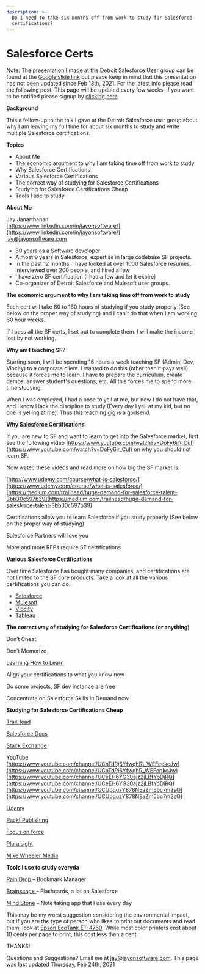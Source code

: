 ```yaml
---
description: >-
  Do I need to take six months off from work to study for Salesforce
  certifications?
---
```


# Salesforce Certs

Note: The presentation I made at the Detroit Salesforce User group can be found at the [Google slide link](https://docs.google.com/presentation/d/1NwILrHrHokodJb7YHCas0liQL3nkdt7loRjmgx1v3xI/edit?usp=sharing) but please keep in mind that this presentation has not been updated since Feb 18th, 2021. For the latest info please read the following post. This page will be updated every few weeks, if you want to be notified please signup by [clicking here](https://mailchi.mp/09caae9c52ac/salesforce-certs)

**Background**

This a follow-up to the talk I gave at the Detroit Salesforce user group about why I am leaving my full time for about six months to study and write multiple Salesforce certifications.

**Topics**

* About Me
* The economic argument to why I am taking time off from work to study
* Why Salesforce Certifications
* Various Salesforce Certifications
* The correct way of studying for Salesforce Certifications
* Studying for Salesforce Certifications Cheap
* Tools I use to study

**About Me**

Jay Janarthanan  
[https://www.linkedin.com/in/jayonsoftware/](https://www.linkedin.com/in/jayonsoftware/)  
[jay@jayonsoftware.com](mailto:jay@jayonsoftware.com)

* 30 years as a Software developer
* Almost 9 years in Salesforce, expertise in large codebase SF projects. 
* In the past 12 months, I have looked at over 1000 Salesforce resumes, interviewed over 200 people, and hired a few
* I have zero SF certification \(I had a few and let it expire\)
* Co-organizer of Detroit Salesforce and Mulesoft user groups. 

**The economic argument to why I am taking time off from work to study**

Each cert will take 80 to 160 hours of studying if you study properly \(See below on the proper way of studying\) and I can't do that when I am working 60 hour weeks. 

If I pass all the SF certs, I set out to complete them. I will make the income I lost by not working. 

**Why am I teaching SF**?

Starting soon, I will be spending 16 hours a week teaching SF \(Admin, Dev, Vlocity\) to a corporate client. I wanted to do this \(other than it pays well\) because it forces me to learn. I have to prepare the curriculum, create demos, answer student's questions, etc. All this forces me to spend more time studying. 

‌When I was employed, I had a bose to yell at me, but now I do not have that, and I know I lack the discipline to study \(Every day I yell at my kid, but no one is yelling at me\). Thus this teaching gig is a godsend. 

**Why Salesforce Certifications**

If you are new to SF and want to learn to get into the Salesforce market, first see the following  video [https://www.youtube.com/watch?v=DoFy6ir\_CuI](https://www.youtube.com/watch?v=DoFy6ir_CuI) on why you should not learn SF. 

Now watec these videos and read more on how big the SF market is.  

[http://www.udemy.com/course/what-is-salesforce/](https://www.udemy.com/course/what-is-salesforce/)  
[https://medium.com/trailhead/huge-demand-for-salesforce-talent-3bb30c597b39](https://medium.com/trailhead/huge-demand-for-salesforce-talent-3bb30c597b39)

Certifications allow you to learn Salesforce if you study properly \(See below on the proper way of studying\)

Salesforce Partners will love you

More and more RFPs require SF certifications

**Various Salesforce Certifications**

Over time Salesforce has bought many companies, and certifications are not limited to the SF core products. Take a look at all the various certifications you can do.

* [Salesforce](https://salesforceben.com/salesforce-certifications/)
* [Mulesoft](https://training.mulesoft.com/certification)
* [Vlocity](https://volt.my.salesforce.com/sfc/p/#o0000000IKm8/a/3m000000158j/M6SFj7q9W5Xj6MzOY42pMUc.1BueYCPQC73b1MGVTaw)
* [Tableau](https://www.tableau.com/learn/certification)

**The correct way of studying for Salesforce Certifications \(or anything\)**  
  
Don’t Cheat

Don’t Memorize

[Learning How to Learn](https://www.coursera.org/learn/learning-how-to-learn)  


Align your certifications to what you know now

Do some projects, SF dev instance are free

Concentrate on Salesforce Skills in Demand now

**Studying for Salesforce Certifications Cheap**

[TrailHead](https://trailhead.salesforce.com/)  


[Salesforce Docs](https://help.salesforce.com/home)  


[Stack Exchange](https://salesforce.statkexchange.com) 

YouTube  
[https://www.youtube.com/channel/UChTdRj6YfwqhR\_WEFepkcJw](https://www.youtube.com/channel/UChTdRj6YfwqhR_WEFepkcJw)  
[https://www.youtube.com/channel/UCeEH6YG30ajz2jLBfYoDjRQ](https://www.youtube.com/channel/UCeEH6YG30ajz2jLBfYoDjRQ)  
[https://www.youtube.com/channel/UCUpquzY878NEaZm5bc7m2sQ](https://www.youtube.com/channel/UCUpquzY878NEaZm5bc7m2sQ)  


[Udemy](https://www.udemy.com/)  


[Packt Publishing](https://subscribe.packtpub.com/pricing/)  


[Focus on force](https://focusonforce.com/salesforce-certifications/)

[Pluralsight](https://www.pluralsight.com/)  
  
[Mike Wheeler Media](https://mikewheelermedia.com/)  


**Tools I use to study everyda** 

  
[Rain Drop ](https://raindrop.io/)– Bookmark Manager  


[Brainscape ](https://www.brainscape.com/)– Flashcards, a lot on Salesforce  


[Mind Stone](https://www.mindstone.com/) – Note taking app that I use every day  


This may be my worst suggestion considering the environmental impact, but if you are the type of person who likes to print out documents and read them, look at [Epson EcoTank ET-4760](https://epson.com/For-Work/Printers/Inkjet/EcoTank-ET-4760-All-in-One-Cartridge-Free-Supertank-Printer—White/p/C11CG1920). While most color printers cost about 10 cents per page to print, this cost less than a cent. 

THANKS!

Questions and Suggestions? Email me at [jay@jayonsoftware.com](mailto:jay@jayonsoftware.com). This page was last updated Thursday, Feb 24th, 2021



